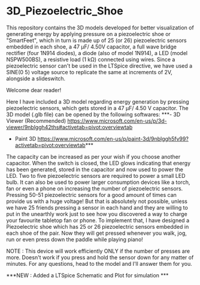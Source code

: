 # 3D_Piezoelectric_Shoe
This repository contains the 3D models developed for better visualization of generating energy by applying pressure on a piezoelectric shoe or "SmartFeet", which in turn is made up of 25 (or 26) piezoelectric sensors embedded in each shoe, a 47 μF/ 4.50V capacitor, a full wave bridge rectifier (four 1N914 diodes), a diode (also of model 1N914), a LED (model NSPW500BS), a resistive load (1 kΩ) connected using wires. Since a piezoelectric sensor can't be used in the LTSpice directive, we have used a SINE(0 5) voltage source to replicate the same at increments of 2V, alongside a slideswitch. 

Welcome dear reader!

Here I have included a 3D model regarding energy generation by pressing piezoelectric sensors, which gets stored in a 47 μF/ 4.50 V capacitor. The 3D model (.glb file) can be opened by the following softwares:
***- 3D Viewer (Recommended) https://www.microsoft.com/en-us/p/3d-viewer/9nblggh42ths#activetab=pivot:overviewtab
- Paint 3D https://www.microsoft.com/en-us/p/paint-3d/9nblggh5fv99?activetab=pivot:overviewtab***

The capacity can be increased as per your wish if you choose another capacitor. When the switch is closed, the LED glows indicating that energy has been generated, stored in the capacitor and now used to power the LED. Two to five piezoelectric sensors are required to power a small LED bulb. It can also be used to power larger consumption devices like a torch, fan or even a phone on increasing the number of piezoelectric sensors. 
Pressing 50-51 piezoelectric sensors for a good amount of times can provide us with a huge voltage! But that is absolutely not possible, unless we have 25 friends pressing a sensor in each hand and they are willing to put in the unearthly work just to see how you discovered a way to charge your favourite tabletop fan or phone.
To implement that, I have designed a Piezoelectric shoe which has 25 or 26 piezoelectric sensors embedded in each shoe of the pair. Now they will get pressed whenever you walk, jog, run or even press down the paddle while playing piano! 

NOTE : This device will work efficiently ONLY if the number of presses are more. Doesn't work if you press and hold the sensor down for any matter of minutes. For any questions, head to the model and I'll answer them for you.

***NEW : Added a LTSpice Schematic and Plot for simulation ***
